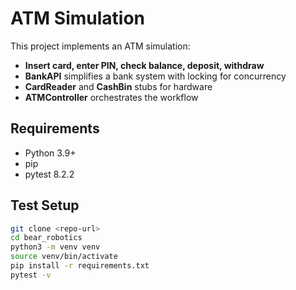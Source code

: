 # ATM Simulation

This project implements an ATM simulation:
- **Insert card, enter PIN, check balance, deposit, withdraw**
- **BankAPI** simplifies a bank system with locking for concurrency
- **CardReader** and **CashBin** stubs for hardware
- **ATMController** orchestrates the workflow

## Requirements
- Python 3.9+
- pip
- pytest 8.2.2

## Test Setup
```bash
git clone <repo-url>
cd bear_robotics
python3 -m venv venv
source venv/bin/activate
pip install -r requirements.txt
pytest -v
